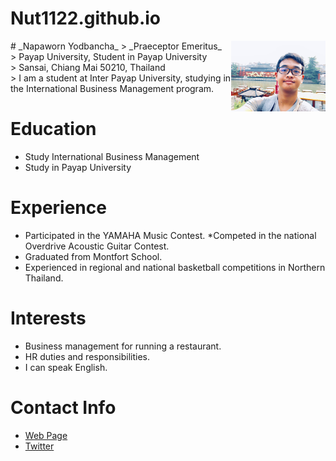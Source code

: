 # Nut1122.github.io
<img src="exif_temp_image.jpeg" alt="Nut Photo" align="right" width="30%"/>
# _Napaworn Yodbancha_
> _Praeceptor Emeritus_<br />
> Payap University, Student in Payap University<br /> > Sansai, Chiang Mai 50210, Thailand<br />
> I am a student at Inter Payap University, studying in the International Business Management program.

# Education
* Study International Business Management
* Study in Payap University
  
# Experience
* Participated in the YAMAHA Music Contest.
*Competed in the national Overdrive Acoustic Guitar Contest.
* Graduated from Montfort School.
* Experienced in regional and national basketball competitions in Northern Thailand.
  
# Interests
* Business management for running a restaurant.
* HR duties and responsibilities.
* I can speak English.
  
# Contact Info
* [Web Page](https://Nut1122.github.io)
* [Twitter](https://twitter.com/Natsushi629)

